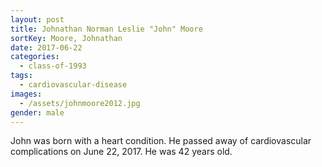 ```yaml
---
layout: post
title: Johnathan Norman Leslie "John" Moore
sortKey: Moore, Johnathan
date: 2017-06-22
categories:
  - class-of-1993
tags:
  - cardiovascular-disease
images:
  - /assets/johnmoore2012.jpg
gender: male
---
```

John was born with a heart condition. He passed away of cardiovascular complications on June 22, 2017. He was 42 years old.